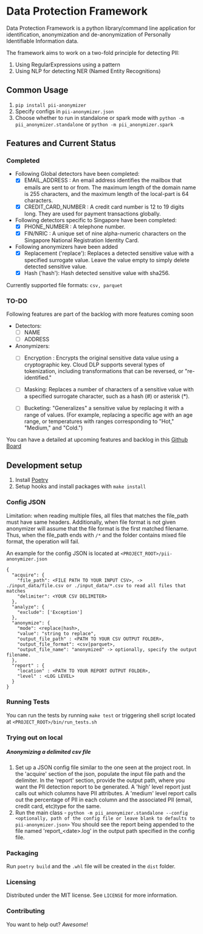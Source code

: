 # Data Protection Framework
Data Protection Framework is a python library/command line application for identification, anonymization and de-anonymization of Personally Identifiable Information data.

The framework aims to work on a two-fold principle for detecting PII:
1. Using RegularExpressions using a pattern
2. Using NLP for detecting NER (Named Entity Recognitions)

## Common Usage
1. `pip install pii-anonymizer`
2. Specify configs in `pii-anonymizer.json`
3. Choose whether to run in standalone or spark mode with `python -m pii_anonymizer.standalone` or `python -m pii_anonymizer.spark`

## Features and Current Status

### Completed
 * Following Global detectors have been completed:
   * [x] EMAIL_ADDRESS :  An email address identifies the mailbox that emails are sent to or from. The maximum length of the domain name is 255 characters, and the maximum length of the local-part is 64 characters.
   * [x] CREDIT_CARD_NUMBER : A credit card number is 12 to 19 digits long. They are used for payment transactions globally.

 * Following detectors specific to Singapore have been completed:
   * [x] PHONE_NUMBER : A telephone number.
   * [x] FIN/NRIC : A unique set of nine alpha-numeric characters on the Singapore National Registration Identity Card.

 * Following anonymizers have been added
    * [x] Replacement ('replace'): Replaces a detected sensitive value with a specified surrogate value. Leave the value empty to simply delete detected sensitive value.
    * [x] Hash ('hash'): Hash detected sensitive value with sha256.

Currently supported file formats: `csv, parquet`

### TO-DO
Following features  are part of the backlog with more features coming soon
 * Detectors:
    * [ ] NAME
    * [ ] ADDRESS
 * Anonymizers:
    * [ ] Encryption :  Encrypts the original sensitive data value using a cryptographic key. Cloud DLP supports several types of tokenization, including transformations that can be reversed, or "re-identified."
    * [ ] Masking: Replaces a number of characters of a sensitive value with a specified surrogate character, such as a hash (#) or asterisk (*).
    * [ ] Bucketing: "Generalizes" a sensitive value by replacing it with a range of values. (For example, replacing a specific age with an age range,
    or temperatures with ranges corresponding to "Hot," "Medium," and "Cold.")


You can have a detailed at upcoming features and backlog in this [Github Board](https://github.com/thoughtworks-datakind/anonymizer/projects/1?fullscreen=true)

## Development setup
1. Install [Poetry](https://python-poetry.org/docs/#installing-with-the-official-installer)
2. Setup hooks and install packages with `make install`

### Config JSON
Limitation: when reading multiple files, all files that matches the file_path must have same headers. Additionally, when file format is not given anonymizer will assume that the file format is the first matched filename. Thus, when the file_path ends with `/*` and the folder contains mixed file format, the operation will fail.

An example for the config JSON is located at `<PROJECT_ROOT>/pii-anonymizer.json`
```
{
  "acquire": {
    "file_path": <FILE PATH TO YOUR INPUT CSV>, -> ./input_data/file.csv or ./input_data/*.csv to read all files that matches
    "delimiter": <YOUR CSV DELIMITER>
  },
  "analyze": {
    "exclude": ['Exception']
  },
  "anonymize": {
    "mode": <replace|hash>,
    "value": "string to replace",
    "output_file_path" : <PATH TO YOUR CSV OUTPUT FOLDER>,
    "output_file_format": <csv|parquet>,
    "output_file_name": "anonymized" -> optionally, specify the output filename.
  },
  "report" : {
    "location" : <PATH TO YOUR REPORT OUTPUT FOLDER>,
    "level" : <LOG LEVEL>
  }
}
```

### Running Tests
You can run the tests by running `make test` or triggering shell script located at `<PROJECT_ROOT>/bin/run_tests.sh`

### Trying out on local

##### Anonymizing a delimited csv file
1. Set up a JSON config file similar to the one seen at the project root.
In the 'acquire' section of the json, populate the input file path and the delimiter.
In the 'report' section, provide the output path, where you want the PII detection report to be generated.
A 'high' level report just calls out which columns have PII attributes.
A 'medium' level report calls out the percentage of PII in each column and the associated PII (email, credit card, etc)type for the same.
2. Run the main class - `python -m pii_anonymizer.standalone --config <optionally, path of the config file or leave blank to defaults to pii-anonymizer.json>`
You should see the report being appended to the file named 'report_\<date\>.log' in the output path specified in the
config file.

### Packaging
Run `poetry build` and the `.whl` file will be created in the `dist` folder.

### Licensing
Distributed under the MIT license. See ``LICENSE`` for more information.

### Contributing

You want to help out? _Awesome_!
